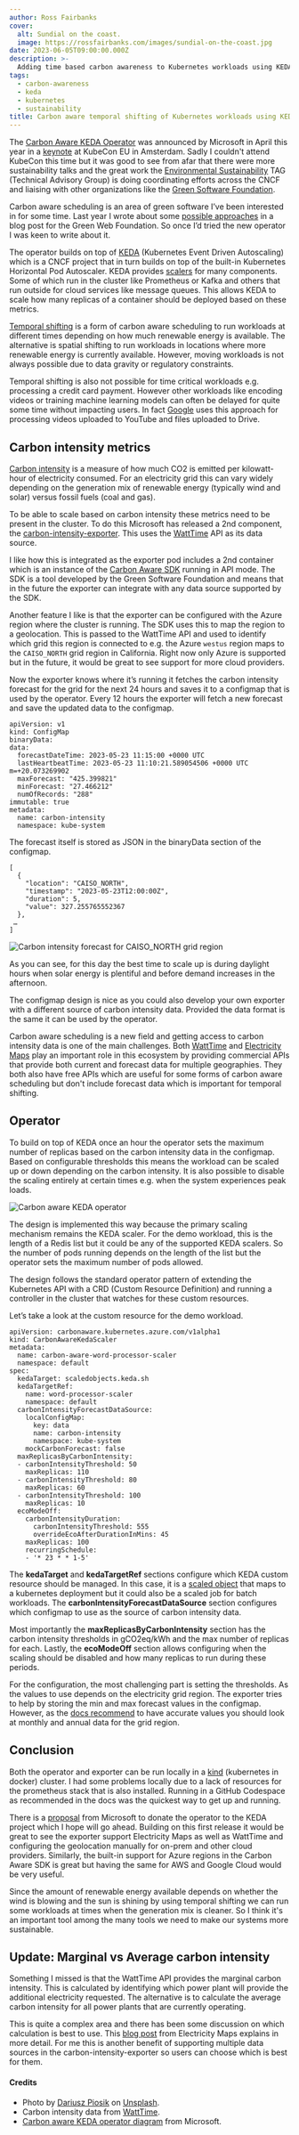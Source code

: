 ```yaml
---
author: Ross Fairbanks
cover:
  alt: Sundial on the coast.
  image: https://rossfairbanks.com/images/sundial-on-the-coast.jpg
date: 2023-06-05T09:00:00.000Z
description: >-
  Adding time based carbon awareness to Kubernetes workloads using KEDA.
tags:
  - carbon-awareness
  - keda
  - kubernetes
  - sustainability
title: Carbon aware temporal shifting of Kubernetes workloads using KEDA
---
```


The [Carbon Aware KEDA Operator](https://github.com/Azure/carbon-aware-keda-operator) was announced by Microsoft in April this year in a [keynote](https://www.youtube.com/watch?v=s7K7QkhWnFU&list=PLj6h78yzYM2PyrvCoOii4rAopBswfz1p7&index=6) at KubeCon EU in Amsterdam. Sadly I couldn't attend KubeCon this time but it was good to see from afar that there were more sustainability talks and the great work the [Environmental Sustainability](https://github.com/cncf/tag-env-sustainability) TAG (Technical Advisory Group) is doing coordinating efforts across the CNCF and liaising with other organizations like the [Green Software Foundation](https://greensoftware.foundation/).

Carbon aware scheduling is an area of green software I’ve been interested in for some time. Last year I wrote about some [possible approaches](https://www.thegreenwebfoundation.org/news/carbon-aware-scheduling-on-nomad-and-kubernetes/) in a blog post for the Green Web Foundation. So once I’d tried the new operator I was keen to write about it.

The operator builds on top of [KEDA](https://keda.sh/) (Kubernetes Event Driven Autoscaling) which is a CNCF project that in turn builds on top of the built-in Kubernetes Horizontal Pod Autoscaler. KEDA provides [scalers](https://keda.sh/docs/2.10/scalers/) for many components. Some of which run in the cluster like Prometheus or Kafka and others that run outside for cloud services like message queues. This allows KEDA to scale how many replicas of a container should be deployed based on these metrics.

[Temporal shifting](https://learn.greensoftware.foundation/carbon-awareness#temporal-shifting) is a form of carbon aware scheduling to run workloads at different times depending on how much renewable energy is available. The alternative is spatial shifting to run workloads in locations where more renewable energy is currently available. However, moving workloads is not always possible due to data gravity or regulatory constraints.

Temporal shifting is also not possible for time critical workloads e.g. processing a credit card payment. However other workloads like encoding videos or training machine learning models can often be delayed for quite some time without impacting users. In fact [Google](https://blog.google/outreach-initiatives/sustainability/carbon-aware-computing-location/) uses this approach for processing videos uploaded to YouTube and files uploaded to Drive.

## Carbon intensity metrics

[Carbon intensity](https://learn.greensoftware.foundation/carbon-awareness#carbon-intensity) is a measure of how much CO2 is emitted per kilowatt-hour of electricity consumed. For an electricity grid this can vary widely depending on the generation mix of renewable energy (typically wind and solar) versus fossil fuels (coal and gas). 

To be able to scale based on carbon intensity these metrics need to be present in the cluster. To do this Microsoft has released a 2nd component, the [carbon-intensity-exporter](https://github.com/Azure/kubernetes-carbon-intensity-exporter/). This uses the [WattTime](https://www.watttime.org/) API as its data source.

I like how this is integrated as the exporter pod includes a 2nd container which is an instance of the [Carbon Aware SDK](https://github.com/Green-Software-Foundation/carbon-aware-sdk) running in API mode. The SDK is a tool developed by the Green Software Foundation and means that in the future the exporter can integrate with any data source supported by the SDK.

Another feature I like is that the exporter can be configured with the Azure region where the cluster is running. The SDK uses this to map the region to a geolocation. This is passed to the WattTime API and used to identify which grid this region is connected to e.g. the Azure `westus` region maps to the `CAISO_NORTH` grid region in California. Right now only Azure is supported but in the future, it would be great to see support for more cloud providers.

Now the exporter knows where it’s running it fetches the carbon intensity forecast for the grid for the next 24 hours and saves it to a configmap that is used by the operator. Every 12 hours the exporter will fetch a new forecast and save the updated data to the configmap.

```
apiVersion: v1
kind: ConfigMap
binaryData:
data:
  forecastDateTime: 2023-05-23 11:15:00 +0000 UTC
  lastHeartbeatTime: 2023-05-23 11:10:21.589054506 +0000 UTC m=+20.073269902
  maxForecast: "425.399821"
  minForecast: "27.466212"
  numOfRecords: "288"
immutable: true
metadata:
  name: carbon-intensity
  namespace: kube-system
```

The forecast itself is stored as JSON in the binaryData section of the configmap.

```
[
  {
    "location": "CAISO_NORTH",
    "timestamp": "2023-05-23T12:00:00Z",
    "duration": 5,
    "value": 327.255765552367
  },
 …
]
```

![Carbon intensity forecast for CAISO_NORTH grid region](/images/carbon-intensity-forecast-caiso-north.png)

As you can see, for this day the best time to scale up is during daylight hours when solar energy is plentiful and before demand increases in the afternoon.

The configmap design is nice as you could also develop your own exporter with a different source of carbon intensity data. Provided the data format is the same it can be used by the operator.

Carbon aware scheduling is a new field and getting access to carbon intensity data is one of the main challenges. Both [WattTime](https://www.watttime.org/) and [Electricity Maps](https://www.electricitymaps.com/) play an important role in this ecosystem by providing commercial APIs that provide both current and forecast data for multiple geographies. They both also have free APIs which are useful for some forms of carbon aware scheduling but don't include forecast data which is important for temporal shifting.

## Operator

To build on top of KEDA once an hour the operator sets the maximum number of replicas based on the carbon intensity data in the configmap. Based on configurable thresholds this means the workload can be scaled up or down depending on the carbon intensity. It is also possible to disable the scaling entirely at certain times e.g. when the system experiences peak loads.

![Carbon aware KEDA operator](/images/carbon-aware-keda-operator-arch.png)

The design is implemented this way because the primary scaling mechanism remains the KEDA scaler. For the demo workload, this is the length of a Redis list but it could be any of the supported KEDA scalers. So the number of pods running depends on the length of the list but the operator sets the maximum number of pods allowed.

The design follows the standard operator pattern of extending the Kubernetes API with a CRD (Custom Resource Definition) and running a controller in the cluster that watches for these custom resources.

Let’s take a look at the custom resource for the demo workload.

```
apiVersion: carbonaware.kubernetes.azure.com/v1alpha1
kind: CarbonAwareKedaScaler
metadata:
  name: carbon-aware-word-processor-scaler
  namespace: default
spec:
  kedaTarget: scaledobjects.keda.sh
  kedaTargetRef:
    name: word-processor-scaler
    namespace: default
  carbonIntensityForecastDataSource:
    localConfigMap:
      key: data
      name: carbon-intensity
      namespace: kube-system
    mockCarbonForecast: false
  maxReplicasByCarbonIntensity:
  - carbonIntensityThreshold: 50
    maxReplicas: 110
  - carbonIntensityThreshold: 80
    maxReplicas: 60
  - carbonIntensityThreshold: 100
    maxReplicas: 10
  ecoModeOff:
    carbonIntensityDuration:
      carbonIntensityThreshold: 555
      overrideEcoAfterDurationInMins: 45
    maxReplicas: 100
    recurringSchedule:
    - '* 23 * * 1-5'
```

The **kedaTarget** and **kedaTargetRef** sections configure which KEDA custom resource should be managed. In this case, it is a [scaled object](https://keda.sh/docs/2.10/concepts/scaling-deployments/) that maps to a kubernetes deployment but it could also be a scaled job for batch workloads. The **carbonIntensityForecastDataSource** section configures which configmap to use as the source of carbon intensity data.

Most importantly the **maxReplicasByCarbonIntensity** section has the carbon intensity thresholds in gCO2eq/kWh and the max number of replicas for each. Lastly, the **ecoModeOff** section allows configuring when the scaling should be disabled and how many replicas to run during these periods.

For the configuration, the most challenging part is setting the thresholds. As the values to use depends on the electricity grid region. The exporter tries to help by storing the min and max forecast values in the configmap. However, as the [docs recommend](https://github.com/Azure/carbon-aware-keda-operator#how-do-i-set-the-carbon-intensity-thresholds-in-the-carbonawarekedascaler-crd) to have accurate values you should look at monthly and annual data for the grid region.

## Conclusion

Both the operator and exporter can be run locally in a [kind](https://github.com/Azure/carbon-aware-keda-operator/blob/main/demo/kind.md) (kubernetes in docker) cluster. I had some problems locally due to a lack of resources for the prometheus stack that is also installed. Running in a GitHub Codespace as recommended in the docs was the quickest way to get up and running.

There is a [proposal](https://github.com/kedacore/keda/issues/4463) from Microsoft to donate the operator to the KEDA project which I hope will go ahead. Building on this first release it would be great to see the exporter support Electricity Maps as well as WattTime and configuring the geolocation manually for on-prem and other cloud providers. Similarly, the built-in support for Azure regions in the Carbon Aware SDK is great but having the same for AWS and Google Cloud would be very useful.

Since the amount of renewable energy available depends on whether the wind is blowing and the sun is shining by using temporal shifting we can run some workloads at times when the generation mix is cleaner. So I think it's an important tool among the many tools we need to make our systems more sustainable.

## Update: Marginal vs Average carbon intensity

Something I missed is that the WattTime API provides the marginal carbon intensity. This is calculated by identifying which power plant will provide the additional electricity requested. The alternative is to calculate the average carbon intensity for all power plants that are currently operating.

This is quite a complex area and there has been some discussion on which calculation is best to use. This [blog post](
https://www.electricitymaps.com/blog/marginal-vs-average-real-time-decision-making) from Electricity Maps explains in more detail. For me this is another benefit of supporting multiple data sources in the carbon-intensity-exporter so users can choose which is best for them.

#### Credits

- Photo by [Dariusz Piosik](https://unsplash.com/ko/@dariuszpi) on [Unsplash](https://unsplash.com/photos/Tl6XKz6I6wc).
- Carbon intensity data from [WattTime](https://watttime.org).
- [Carbon aware KEDA operator diagram](https://user-images.githubusercontent.com/966110/232321762-bb114716-f719-4e1f-9dc0-20680c94ab52.png) from Microsoft.

